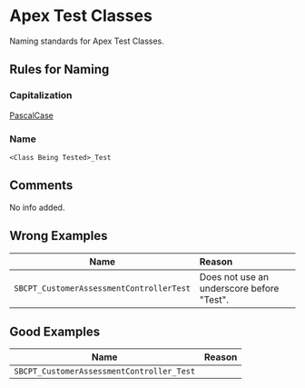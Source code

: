 # Apex Test Classes

Naming standards for Apex Test Classes.

## Rules for Naming

### Capitalization

[PascalCase](casing-styles.md#pascal-case)

### Name

```<Class Being Tested>_Test```

## Comments

No info added.

## Wrong Examples

| Name | Reason |
|------|:-------|
| ```SBCPT_CustomerAssessmentControllerTest``` | Does not use an underscore before "Test". |

## Good Examples

| Name | Reason |
|------|:-------|
| ```SBCPT_CustomerAssessmentController_Test``` | |
